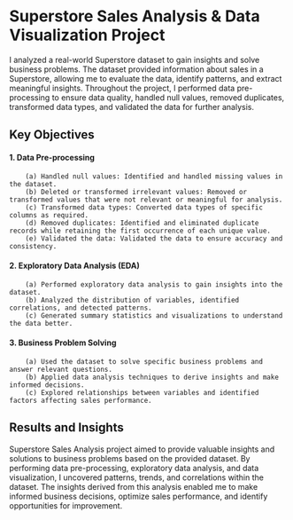 # Superstore Sales Analysis & Data Visualization Project
I analyzed a real-world Superstore dataset to gain insights and solve business problems. The dataset provided information about sales in a Superstore, allowing me to evaluate the data, identify patterns, and extract meaningful insights. Throughout the project, I performed data pre-processing to ensure data quality, handled null values, removed duplicates, transformed data types, and validated the data for further analysis.

## Key Objectives

#### 1. Data Pre-processing
        (a) Handled null values: Identified and handled missing values in the dataset.
        (b) Deleted or transformed irrelevant values: Removed or transformed values that were not relevant or meaningful for analysis.
        (c) Transformed data types: Converted data types of specific columns as required.
        (d) Removed duplicates: Identified and eliminated duplicate records while retaining the first occurrence of each unique value.
        (e) Validated the data: Validated the data to ensure accuracy and consistency.

#### 2. Exploratory Data Analysis (EDA)
        (a) Performed exploratory data analysis to gain insights into the dataset.
        (b) Analyzed the distribution of variables, identified correlations, and detected patterns.
        (c) Generated summary statistics and visualizations to understand the data better.
        
#### 3. Business Problem Solving
        (a) Used the dataset to solve specific business problems and answer relevant questions.
        (b) Applied data analysis techniques to derive insights and make informed decisions.
        (c) Explored relationships between variables and identified factors affecting sales performance.
        
## Results and Insights
Superstore Sales Analysis project aimed to provide valuable insights and solutions to business problems based on the provided dataset. By performing data pre-processing, exploratory data analysis, and data visualization, I uncovered patterns, trends, and correlations within the dataset. The insights derived from this analysis enabled me to make informed business decisions, optimize sales performance, and identify opportunities for improvement.
